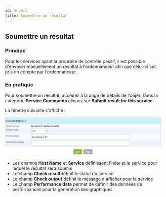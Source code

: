 ```yaml
---
id: submit
title: Soumettre un résultat
---
```


## Soumettre un résultat

### Principe

Pour les services ayant la propriété de contrôle passif, il est possible
d'envoyer manuellement un résultat à l'ordonnanceur afin que celui-ci
soit pris en compte par l'ordonnanceur.

### En pratique

Pour soumettre un résultat, accédez à la page de détails de l'objet.
Dans la catégorie **Service Commands** cliquez sur **Submit result for
this service**

La fenêtre suivante s'affiche :

![image](../assets/alerts/submitresult.png)

-   Les champs **Host Name** et **Service** définissent l'hôte et le
    service pour lequel le résultat sera soumis
-   Le champ **Check result**définit le statut du service
-   Le champ **Check output** définit le message à afficher pour le
    service
-   Le champ **Performance data** permet de définir des données de
    performances pour la génération des graphiques

